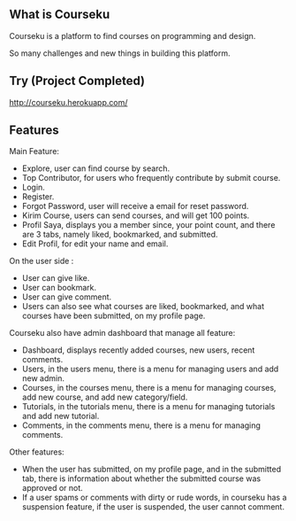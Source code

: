 ## What is Courseku

Courseku is a platform to find courses on programming and design.

So many challenges and new things in building this platform. 

## Try (Project Completed)
http://courseku.herokuapp.com/

## Features
Main Feature:
- Explore, user can find course by search.
- Top Contributor, for users who frequently contribute by submit course.
- Login.
- Register.
- Forgot Password, user will receive a email for reset password.
- Kirim Course, users can send courses, and will get 100 points.
- Profil Saya, displays you a member since, your point count, and there are 3 tabs, namely liked, bookmarked, and submitted.
- Edit Profil, for edit your name and email.

On the user side :
- User can give like.
- User can bookmark.
- User can give comment.
- Users can also see what courses are liked, bookmarked, and what courses have been submitted, on my profile page.

Courseku also have admin dashboard that manage all feature:
- Dashboard, displays recently added courses, new users, recent comments.
- Users, in the users menu, there is a menu for managing users and add new admin.
- Courses, in the courses menu, there is a menu for managing courses, add new course, and add new category/field.
- Tutorials, in the tutorials menu, there is a menu for managing tutorials and add new tutorial.
- Comments, in the comments menu, there is a menu for managing comments.

Other features:
- When the user has submitted, on my profile page, and in the submitted tab, there is information about whether the submitted course was approved or not.
- If a user spams or comments with dirty or rude words, in courseku has a suspension feature, if the user is suspended, the user cannot comment.
